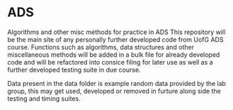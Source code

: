# ADS
Algorithms and other misc methods for practice in ADS
This repository will be the main site of any personally further developed code from UofG ADS course.
Functions such as algorithms, data structures and other miscellaneous methods will be added in a bulk file for already developed code and will be refactored into consice filing for later use as well as a further developed testing suite in due course.

Data present in the data folder is example random data provided by the lab group, this may get used, developed or removed in furture along side the testing and timing suites.
